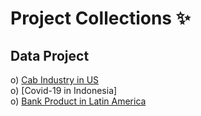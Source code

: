 # Project Collections ✨

## Data Project

o) [Cab Industry in US](https://github.com/Pra5etya/data_project_cab_industry_in_us.git) \
o) [Covid-19 in Indonesia] \
o) [Bank Product in Latin America](https://github.com/Pra5etya/data_project_bank_product_in_latin_america.git)
